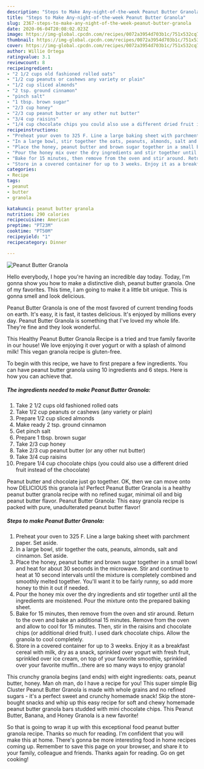 ```yaml
---
description: "Steps to Make Any-night-of-the-week Peanut Butter Granola"
title: "Steps to Make Any-night-of-the-week Peanut Butter Granola"
slug: 2367-steps-to-make-any-night-of-the-week-peanut-butter-granola
date: 2020-06-04T20:08:02.023Z
image: https://img-global.cpcdn.com/recipes/0072a3954d703b1c/751x532cq70/peanut-butter-granola-recipe-main-photo.jpg
thumbnail: https://img-global.cpcdn.com/recipes/0072a3954d703b1c/751x532cq70/peanut-butter-granola-recipe-main-photo.jpg
cover: https://img-global.cpcdn.com/recipes/0072a3954d703b1c/751x532cq70/peanut-butter-granola-recipe-main-photo.jpg
author: Willie Ortega
ratingvalue: 3.1
reviewcount: 8
recipeingredient:
- "2 1/2 cups old fashioned rolled oats"
- "1/2 cup peanuts or cashews any variety or plain"
- "1/2 cup sliced almonds"
- "2 tsp. ground cinnamon"
- "pinch salt"
- "1 tbsp. brown sugar"
- "2/3 cup honey"
- "2/3 cup peanut butter or any other nut butter"
- "3/4 cup raisins"
- "1/4 cup chocolate chips you could also use a different dried fruit instead of the chocolate"
recipeinstructions:
- "Preheat your oven to 325 F. Line a large baking sheet with parchment paper. Set aside."
- "In a large bowl, stir together the oats, peanuts, almonds, salt and cinnamon. Set aside."
- "Place the honey, peanut butter and brown sugar together in a small bowl and heat for about 30 seconds in the microwave. Stir and continue to heat at 10 second intervals until the mixture is completely combined and smoothly melted together. You&#39;ll want it to be fairly runny, so add more honey to thin it out if needed."
- "Pour the honey mix over the dry ingredients and stir together until all the ingredients are moistened. Pour the mixture onto the prepared baking sheet."
- "Bake for 15 minutes, then remove from the oven and stir around. Return to the oven and bake an additional 15 minutes. Remove from the oven and allow to cool for 15 minutes. Then, stir in the raisins and chocolate chips (or additional dried fruit). I used dark chocolate chips. Allow the granola to cool completely."
- "Store in a covered container for up to 3 weeks. Enjoy it as a breakfast cereal with milk, dry as a snack, sprinkled over yogurt with fresh fruit, sprinkled over ice cream, on top of your favorite smoothie, sprinkled over your favorite muffin...there are so many ways to enjoy granola!"
categories:
- Recipe
tags:
- peanut
- butter
- granola

katakunci: peanut butter granola 
nutrition: 290 calories
recipecuisine: American
preptime: "PT23M"
cooktime: "PT50M"
recipeyield: "1"
recipecategory: Dinner

---
```



![Peanut Butter Granola](https://img-global.cpcdn.com/recipes/0072a3954d703b1c/751x532cq70/peanut-butter-granola-recipe-main-photo.jpg)

Hello everybody, I hope you're having an incredible day today. Today, I'm gonna show you how to make a distinctive dish, peanut butter granola. One of my favorites. This time, I am going to make it a little bit unique. This is gonna smell and look delicious.

Peanut Butter Granola is one of the most favored of current trending foods on earth. It's easy, it is fast, it tastes delicious. It's enjoyed by millions every day. Peanut Butter Granola is something that I've loved my whole life. They're fine and they look wonderful.

This Healthy Peanut Butter Granola Recipe is a tried and true family favorite in our house! We love enjoying it over yogurt or with a splash of almond milk! This vegan granola recipe is gluten-free.


To begin with this recipe, we have to first prepare a few ingredients. You can have peanut butter granola using 10 ingredients and 6 steps. Here is how you can achieve that.

<!--inarticleads1-->

##### The ingredients needed to make Peanut Butter Granola:

1. Take 2 1/2 cups old fashioned rolled oats
1. Take 1/2 cup peanuts or cashews (any variety or plain)
1. Prepare 1/2 cup sliced almonds
1. Make ready 2 tsp. ground cinnamon
1. Get pinch salt
1. Prepare 1 tbsp. brown sugar
1. Take 2/3 cup honey
1. Take 2/3 cup peanut butter (or any other nut butter)
1. Take 3/4 cup raisins
1. Prepare 1/4 cup chocolate chips (you could also use a different dried fruit instead of the chocolate)


Peanut butter and chocolate just go together. OK, then we can move onto how DELICIOUS this granola is! Perfect Peanut Butter Granola is a healthy peanut butter granola recipe with no refined sugar, minimal oil and big peanut butter flavor. Peanut Butter Granola: This easy granola recipe is packed with pure, unadulterated peanut butter flavor! 

<!--inarticleads2-->

##### Steps to make Peanut Butter Granola:

1. Preheat your oven to 325 F. Line a large baking sheet with parchment paper. Set aside.
1. In a large bowl, stir together the oats, peanuts, almonds, salt and cinnamon. Set aside.
1. Place the honey, peanut butter and brown sugar together in a small bowl and heat for about 30 seconds in the microwave. Stir and continue to heat at 10 second intervals until the mixture is completely combined and smoothly melted together. You&#39;ll want it to be fairly runny, so add more honey to thin it out if needed.
1. Pour the honey mix over the dry ingredients and stir together until all the ingredients are moistened. Pour the mixture onto the prepared baking sheet.
1. Bake for 15 minutes, then remove from the oven and stir around. Return to the oven and bake an additional 15 minutes. Remove from the oven and allow to cool for 15 minutes. Then, stir in the raisins and chocolate chips (or additional dried fruit). I used dark chocolate chips. Allow the granola to cool completely.
1. Store in a covered container for up to 3 weeks. Enjoy it as a breakfast cereal with milk, dry as a snack, sprinkled over yogurt with fresh fruit, sprinkled over ice cream, on top of your favorite smoothie, sprinkled over your favorite muffin...there are so many ways to enjoy granola!


This crunchy granola begins (and ends) with eight ingredients: oats, peanut butter, honey. Man oh man, do I have a recipe for you! This super simple Big Cluster Peanut Butter Granola is made with whole grains and no refined sugars - it&#39;s a perfect sweet and crunchy homemade snack! Skip the store-bought snacks and whip up this easy recipe for soft and chewy homemade peanut butter granola bars studded with mini chocolate chips. This Peanut Butter, Banana, and Honey Granola is a new favorite! 

So that is going to wrap it up with this exceptional food peanut butter granola recipe. Thanks so much for reading. I'm confident that you will make this at home. There's gonna be more interesting food in home recipes coming up. Remember to save this page on your browser, and share it to your family, colleague and friends. Thanks again for reading. Go on get cooking!
